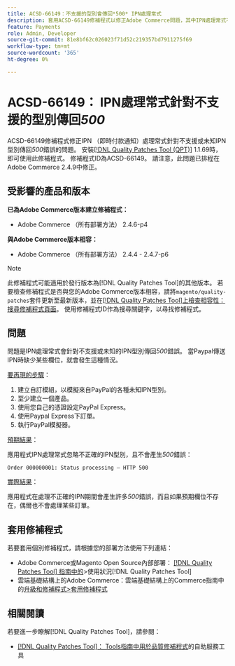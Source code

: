 ```yaml
---
title: ACSD-66149：不支援的型別會傳回*500* IPN處理常式
description: 套用ACSD-66149修補程式以修正Adobe Commerce問題，其中IPN處理常式不會忽略不支援或未知IPN型別，導致問題無法記錄、中斷處理程式並傳回500錯誤。
feature: Payments
role: Admin, Developer
source-git-commit: 81e8bf62c026023f71d52c219357bd7911275f69
workflow-type: tm+mt
source-wordcount: '365'
ht-degree: 0%

---
```



# ACSD-66149： IPN處理常式針對不支援的型別傳回&#x200B;*500*

ACSD-66149修補程式修正IPN （即時付款通知）處理常式針對不支援或未知IPN型別傳回&#x200B;*500*&#x200B;錯誤的問題。 安裝[[!DNL Quality Patches Tool (QPT)]](/help/tools/quality-patches-tool/quality-patches-tool-to-self-serve-quality-patches.md) 1.1.69時，即可使用此修補程式。 修補程式ID為ACSD-66149。 請注意，此問題已排程在Adobe Commerce 2.4.9中修正。

## 受影響的產品和版本

**已為Adobe Commerce版本建立修補程式：**

* Adobe Commerce （所有部署方法） 2.4.6-p4

**與Adobe Commerce版本相容：**

* Adobe Commerce （所有部署方法） 2.4.4 - 2.4.7-p6

>[!NOTE]
>
>此修補程式可能適用於發行版本為[!DNL Quality Patches Tool]的其他版本。 若要檢查修補程式是否與您的Adobe Commerce版本相容，請將`magento/quality-patches`套件更新至最新版本，並在[[!DNL Quality Patches Tool]上檢查相容性：搜尋修補程式頁面](https://experienceleague.adobe.com/tools/commerce-quality-patches/index.html?lang=zh-Hant)。 使用修補程式ID作為搜尋關鍵字，以尋找修補程式。

## 問題

問題是IPN處理常式會針對不支援或未知的IPN型別傳回&#x200B;*500*&#x200B;錯誤。 當Paypal傳送IPN時缺少某些欄位，就會發生這種情況。

<u>要再現的步驟</u>：

1. 建立自訂模組，以模擬來自PayPal的各種未知IPN型別。
1. 至少建立一個產品。
1. 使用您自己的憑證設定PayPal Express。
1. 使用Paypal Express下訂單。
1. 執行PayPal模擬器。

<u>預期結果</u>：

應用程式IPN處理常式忽略不正確的IPN型別，且不會產生&#x200B;*500*&#x200B;錯誤：

```Order 000000001: Status processing — HTTP 500```

<u>實際結果</u>：

應用程式在處理不正確的IPN期間會產生許多&#x200B;*500*&#x200B;錯誤，而且如果預期欄位不存在，偶爾也不會處理某些訂單。

## 套用修補程式

若要套用個別修補程式，請根據您的部署方法使用下列連結：

* Adobe Commerce或Magento Open Source內部部署： [[!DNL Quality Patches Tool] 指南中的](/help/tools/quality-patches-tool/usage.md)>使用狀況[!DNL Quality Patches Tool]
* 雲端基礎結構上的Adobe Commerce：雲端基礎結構上的Commerce指南中的[升級和修補程式>套用修補程式](https://experienceleague.adobe.com/docs/commerce-cloud-service/user-guide/develop/upgrade/apply-patches.html?lang=zh-Hant)

## 相關閱讀

若要進一步瞭解[!DNL Quality Patches Tool]，請參閱：

* [[!DNL Quality Patches Tool]： Tools指南中用於品質修補程式](/help/tools/quality-patches-tool/quality-patches-tool-to-self-serve-quality-patches.md)的自助服務工具
